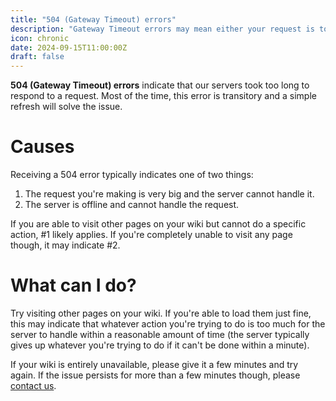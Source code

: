 ```yaml
---
title: "504 (Gateway Timeout) errors"
description: "Gateway Timeout errors may mean either your request is too big or the server is down."
icon: chronic
date: 2024-09-15T11:00:00Z
draft: false
---
```

**504 (Gateway Timeout) errors** indicate that our servers took too long to respond to a request. Most of the time, this error is transitory and a simple refresh will solve the issue.

# Causes
Receiving a 504 error typically indicates one of two things:

1. The request you're making is very big and the server cannot handle it.
1. The server is offline and cannot handle the request.

If you are able to visit other pages on your wiki but cannot do a specific action, #1 likely applies. If you're completely unable to visit any page though, it may indicate #2.

# What can I do?
Try visiting other pages on your wiki. If you're able to load them just fine, this may indicate that whatever action you're trying to do is too much for the server to handle within a reasonable amount of time (the server typically gives up whatever you're trying to do if it can't be done within a minute).

If your wiki is entirely unavailable, please give it a few minutes and try again.  If the issue persists for more than a few minutes though, please <a href="https://help.static.wikitide.net/contact">contact us</a>.
